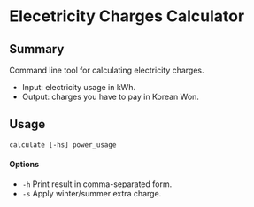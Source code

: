 # Elecetricity Charges Calculator

## Summary

Command line tool for calculating electricity charges.

- Input: electricity usage in kWh.
- Output: charges you have to pay in Korean Won.

## Usage

~~~
calculate [-hs] power_usage
~~~

#### Options

- `-h`	Print result in comma-separated form.
- `-s`	Apply winter/summer extra charge.
